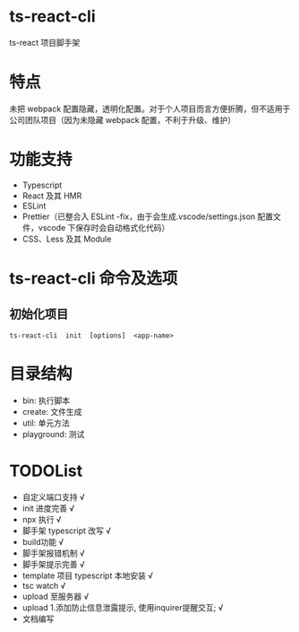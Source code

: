 # ts-react-cli

ts-react 项目脚手架

# 特点

未把 webpack 配置隐藏，透明化配置。对于个人项目而言方便折腾，但不适用于公司团队项目（因为未隐藏 webpack 配置，不利于升级、维护）

# 功能支持

- Typescript
- React 及其 HMR
- ESLint
- Prettier（已整合入 ESLint -fix，由于会生成.vscode/settings.json 配置文件，vscode 下保存时会自动格式化代码）
- CSS、Less 及其 Module

# ts-react-cli 命令及选项

## 初始化项目

```
ts-react-cli  init  [options]  <app-name>
```

# 目录结构

- bin: 执行脚本
- create: 文件生成
- util: 单元方法
- playground: 测试

# TODOList

- 自定义端口支持 √
- init 进度完善 √
- npx 执行 √
- 脚手架 typescript 改写 √
- build功能 √
- 脚手架报错机制 √
- 脚手架提示完善 √
- template 项目 typescript 本地安装 √
- tsc watch √
- upload 至服务器 √
- upload 1.添加防止信息泄露提示, 使用inquirer提醒交互; √
- 文档编写
